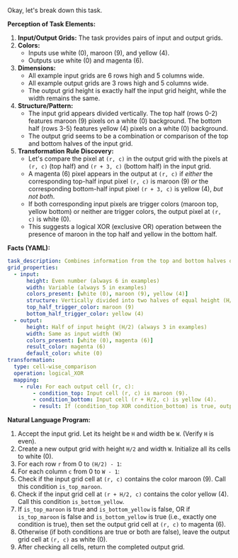 Okay, let's break down this task.

**Perception of Task Elements:**

1.  **Input/Output Grids:** The task provides pairs of input and output grids.
2.  **Colors:**
    *   Inputs use white (0), maroon (9), and yellow (4).
    *   Outputs use white (0) and magenta (6).
3.  **Dimensions:**
    *   All example input grids are 6 rows high and 5 columns wide.
    *   All example output grids are 3 rows high and 5 columns wide.
    *   The output grid height is exactly half the input grid height, while the width remains the same.
4.  **Structure/Pattern:**
    *   The input grid appears divided vertically. The top half (rows 0-2) features maroon (9) pixels on a white (0) background. The bottom half (rows 3-5) features yellow (4) pixels on a white (0) background.
    *   The output grid seems to be a combination or comparison of the top and bottom halves of the input grid.
5.  **Transformation Rule Discovery:**
    *   Let's compare the pixel at `(r, c)` in the output grid with the pixels at `(r, c)` (top half) and `(r + 3, c)` (bottom half) in the input grid.
    *   A magenta (6) pixel appears in the output at `(r, c)` if *either* the corresponding top-half input pixel `(r, c)` is maroon (9) *or* the corresponding bottom-half input pixel `(r + 3, c)` is yellow (4), *but not both*.
    *   If both corresponding input pixels are trigger colors (maroon top, yellow bottom) or neither are trigger colors, the output pixel at `(r, c)` is white (0).
    *   This suggests a logical XOR (exclusive OR) operation between the presence of maroon in the top half and yellow in the bottom half.

**Facts (YAML):**


```yaml
task_description: Combines information from the top and bottom halves of an input grid using a logical XOR operation based on specific colors.
grid_properties:
  - input:
      height: Even number (always 6 in examples)
      width: Variable (always 5 in examples)
      colors_present: [white (0), maroon (9), yellow (4)]
      structure: Vertically divided into two halves of equal height (H/2).
      top_half_trigger_color: maroon (9)
      bottom_half_trigger_color: yellow (4)
  - output:
      height: Half of input height (H/2) (always 3 in examples)
      width: Same as input width (W)
      colors_present: [white (0), magenta (6)]
      result_color: magenta (6)
      default_color: white (0)
transformation:
  type: cell-wise_comparison
  operation: logical_XOR
  mapping:
    - rule: For each output cell (r, c):
        - condition_top: Input cell (r, c) is maroon (9).
        - condition_bottom: Input cell (r + H/2, c) is yellow (4).
        - result: If (condition_top XOR condition_bottom) is true, output cell (r, c) is magenta (6). Otherwise, it is white (0).
```


**Natural Language Program:**

1.  Accept the input grid. Let its height be `H` and width be `W`. (Verify `H` is even).
2.  Create a new output grid with height `H/2` and width `W`. Initialize all its cells to white (0).
3.  For each row `r` from 0 to `(H/2) - 1`:
4.  For each column `c` from 0 to `W - 1`:
5.  Check if the input grid cell at `(r, c)` contains the color maroon (9). Call this condition `is_top_maroon`.
6.  Check if the input grid cell at `(r + H/2, c)` contains the color yellow (4). Call this condition `is_bottom_yellow`.
7.  If `is_top_maroon` is true and `is_bottom_yellow` is false, OR if `is_top_maroon` is false and `is_bottom_yellow` is true (i.e., exactly one condition is true), then set the output grid cell at `(r, c)` to magenta (6).
8.  Otherwise (if both conditions are true or both are false), leave the output grid cell at `(r, c)` as white (0).
9.  After checking all cells, return the completed output grid.